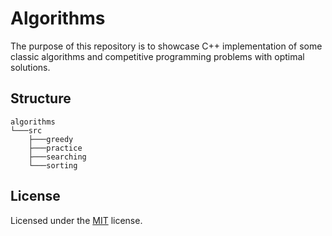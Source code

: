 # Algorithms

The purpose of this repository is to showcase C++ implementation of some classic algorithms and competitive programming problems with optimal solutions.

## Structure

```
algorithms
└───src
    ├───greedy
    ├───practice
    ├───searching
    └───sorting
```

## License

Licensed under the [MIT](LICENSE) license.